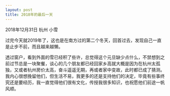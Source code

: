 ```yaml
---
layout: post
title: 2018年的最后一天
---
```


2018年12月31日 杭州 小雪

过完今天就2019年了，这也是在南方过的第二个冬天，回首过去，发现自己一直是止步不前，而且越来越懒。

透过窗户，看到外面的雪已经积了些许，总觉得这个元旦缺少点什么，不禁想到之前过节总是一块聚餐，谈心的几个朋友都已经回家乡高就大概是因为在杭州太孤独，又或者杭州房价太高，奋斗遥遥无期，再或者家中变故，此时都已成了猜测。我内心很想挽留他们，但生活不易，我更多的还是支持他们的决定，毕竟有些事终究还是要经历，我一直觉得他们很有文化，传授我很多知识，也祝愿他们前途一帆风顺。
